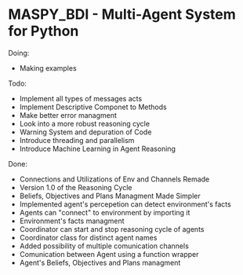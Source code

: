 # MASPY_BDI - Multi-Agent System for Python

Doing:
  - Making examples
  
Todo:
  - Implement all types of messages acts
  - Implement Descriptive Componet to Methods
  - Make better error managment
  - Look into a more robust reasoning cycle
  - Warning System and depuration of Code
  - Introduce threading and parallelism
  - Introduce Machine Learning in Agent Reasoning

Done:
  - Connections and Utilizations of Env and Channels Remade
  - Version 1.0 of the Reasoning Cycle
  - Beliefs, Objectives and Plans Managment Made Simpler
  - Implemented agent's percepetion can detect environment's facts
  - Agents can "connect" to environment by importing it
  - Environment's facts managment 
  - Coordinator can start and stop reasoning cycle of agents
  - Coordinator class for distinct agent names
  - Added possibility of multiple comunication channels
  - Comunication between Agent using a function wrapper
  - Agent's Beliefs, Objectives and Plans managment

